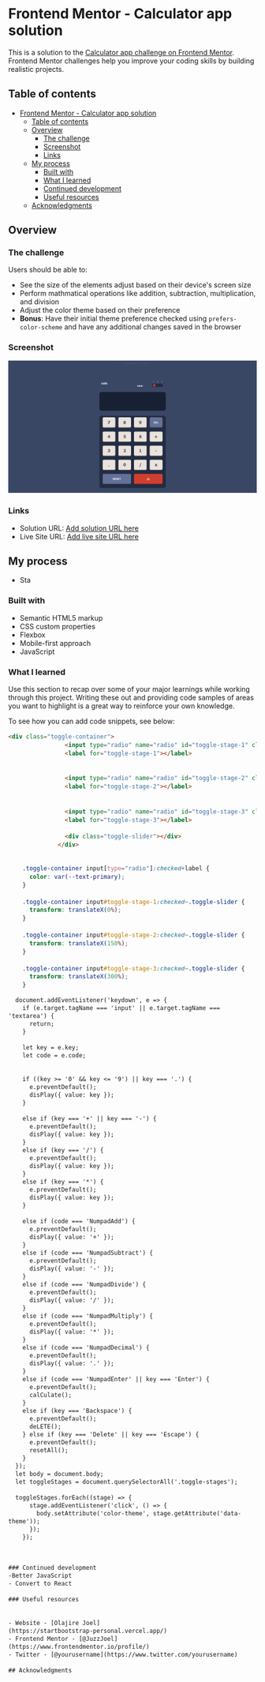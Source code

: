 # Frontend Mentor - Calculator app solution

This is a solution to the [Calculator app challenge on Frontend Mentor](https://www.frontendmentor.io/challenges/calculator-app-9lteq5N29). Frontend Mentor challenges help you improve your coding skills by building realistic projects.

## Table of contents

- [Frontend Mentor - Calculator app solution](#frontend-mentor---calculator-app-solution)
  - [Table of contents](#table-of-contents)
  - [Overview](#overview)
    - [The challenge](#the-challenge)
    - [Screenshot](#screenshot)
    - [Links](#links)
  - [My process](#my-process)
    - [Built with](#built-with)
    - [What I learned](#what-i-learned)
    - [Continued development](#continued-development)
    - [Useful resources](#useful-resources)
  - [Acknowledgments](#acknowledgments)

## Overview

### The challenge

Users should be able to:

- See the size of the elements adjust based on their device's screen size
- Perform mathmatical operations like addition, subtraction, multiplication, and division
- Adjust the color theme based on their preference
- **Bonus**: Have their initial theme preference checked using `prefers-color-scheme` and have any additional changes saved in the browser

### Screenshot

![screenshot of the page](./screenshot.png)

### Links

- Solution URL: [Add solution URL here](https://github.com/JuzzJoel/calculator-app-main)
- Live Site URL: [Add live site URL here](https://calculator-app-main-bay-phi.vercel.app/)

## My process
- Sta
### Built with

- Semantic HTML5 markup
- CSS custom properties
- Flexbox
- Mobile-first approach
- JavaScript

### What I learned

Use this section to recap over some of your major learnings while working through this project. Writing these out and providing code samples of areas you want to highlight is a great way to reinforce your own knowledge.

To see how you can add code snippets, see below:

```html
<div class="toggle-container">
                <input type="radio" name="radio" id="toggle-stage-1" class="toggle-stages" data-theme="gray" checked>
                <label for="toggle-stage-1"></label>


                <input type="radio" name="radio" id="toggle-stage-2" class="toggle-stages"  data-theme="white">
                <label for="toggle-stage-2"></label>


                <input type="radio" name="radio" id="toggle-stage-3" class="toggle-stages"  data-theme="purple">
                <label for="toggle-stage-3"></label>

                <div class="toggle-slider"></div>
              </div>

```
```css

    .toggle-container input[type="radio"]:checked+label {
      color: var(--text-primary);
    }

    .toggle-container input#toggle-stage-1:checked~.toggle-slider {
      transform: translateX(0%);
    }

    .toggle-container input#toggle-stage-2:checked~.toggle-slider {
      transform: translateX(150%);
    }

    .toggle-container input#toggle-stage-3:checked~.toggle-slider {
      transform: translateX(300%);
    }

```
      document.addEventListener('keydown', e => {
        if (e.target.tagName === 'input' || e.target.tagName === 'textarea') {
          return;
        }

        let key = e.key;
        let code = e.code; 


        if ((key >= '0' && key <= '9') || key === '.') {
          e.preventDefault();
          disPlay({ value: key });
        }

        else if (key === '+' || key === '-') {
          e.preventDefault();
          disPlay({ value: key });
        }
        else if (key === '/') { 
          e.preventDefault();
          disPlay({ value: key });
        }
        else if (key === '*') { 
          e.preventDefault();
          disPlay({ value: key });
        }
       
        else if (code === 'NumpadAdd') {
          e.preventDefault();
          disPlay({ value: '+' });
        }
        else if (code === 'NumpadSubtract') {
          e.preventDefault();
          disPlay({ value: '-' });
        }
        else if (code === 'NumpadDivide') {
          e.preventDefault();
          disPlay({ value: '/' });
        }
        else if (code === 'NumpadMultiply') {
          e.preventDefault();
          disPlay({ value: '*' });
        }
        else if (code === 'NumpadDecimal') {
          e.preventDefault();
          disPlay({ value: '.' });
        }
        else if (code === 'NumpadEnter' || key === 'Enter') { 
          e.preventDefault();
          calCulate();
        }
        else if (key === 'Backspace') {
          e.preventDefault();
          deLETE();
        } else if (key === 'Delete' || key === 'Escape') { 
          e.preventDefault();
          resetAll();
        }
      });
      let body = document.body;
      let toggleStages = document.querySelectorAll('.toggle-stages');

      toggleStages.forEach((stage) => {
          stage.addEventListener('click', () => {
            body.setAttribute('color-theme', stage.getAttribute('data-theme'));
          });
        });

```


### Continued development
-Better JavaScript
- Convert to React

### Useful resources


- Website - [Olajire Joel]
(https://startbootstrap-personal.vercel.app/)
- Frontend Mentor - [@JuzzJoel](https://www.frontendmentor.io/profile/)
- Twitter - [@yourusername](https://www.twitter.com/yourusername)

## Acknowledgments

